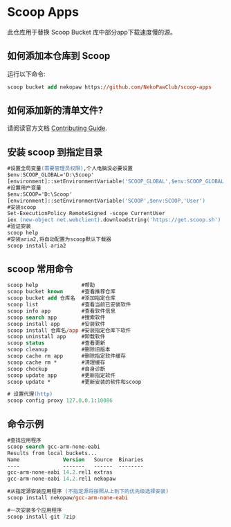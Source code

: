# Scoop Apps

此仓库用于替换 Scoop Bucket 库中部分app下载速度慢的源。

如何添加本仓库到 Scoop
---------------------------------
运行以下命令:
```ps
scoop bucket add nekopaw https://github.com/NekoPawClub/scoop-apps
```

如何添加新的清单文件?
----------------------------------
请阅读官方文档 [Contributing Guide](https://github.com/ScoopInstaller/.github/blob/main/.github/CONTRIBUTING.md).



## 安装 scoop 到指定目录
```ps
#设置全局变量(需要管理员权限),个人电脑没必要设置
$env:SCOOP_GLOBAL='D:\Scoop'
[environment]::setEnvironmentVariable('SCOOP_GLOBAL',$env:SCOOP_GLOBAL'Machine')
#设置用户变量
$env:SCOOP='D:\Scoop'
[environment]::setEnvironmentVariable('SCOOP',$env:SCOOP,'User')
#安装scoop
Set-ExecutionPolicy RemoteSigned -scope CurrentUser
iex (new-object net.webclient).downloadstring('https://get.scoop.sh')
#验证安装
scoop help
#安装aria2,将自动配置为scoop默认下载器
scoop install aria2
```

## scoop 常用命令
```ps
scoop help              #帮助
scoop bucket known      #查看推荐仓库
scoop bucket add 仓库名  #添加指定仓库
scoop list              #查看当前已安装软件
scoop info app          #查看软件信息
scoop search app        #搜索软件
scoop install app       #安装软件
scoop install 仓库名/app #安装指定仓库下软件
scoop uninstall app     #卸载软件
scoop status            #查看更新
scoop cleanup           #删除旧版本
scoop cache rm app      #删除指定软件缓存
scoop cache rm *        #清理缓存
scoop checkup           #自身诊断
scoop update app        #更新指定软件
scoop update *          #更新安装的软件和scoop

# 设置代理(http)
scoop config proxy 127.0.0.1:10086
```

## 命令示例
```ps
#查找应用程序
scoop search gcc-arm-none-eabi
Results from local buckets...
Name              Version   Source  Binaries
----              -------   ------  --------
gcc-arm-none-eabi 14.2.rel1 extras
gcc-arm-none-eabi 14.2.rel1 nekopaw

#从指定源安装应用程序 (不指定源将按照从上到下的优先级选择安装)
scoop install nekopaw/gcc-arm-none-eabi

#一次安装多个应用程序
scoop install git 7zip
```
